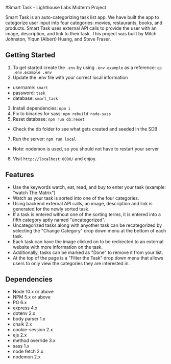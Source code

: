 #Smart Task - Lighthouse Labs Midterm Project

Smart Task is an auto-categorizing task list app. We have built the app to categorize user input into four categories: movies, restaurants, books, and products. Smart Task uses external API calls to provide the user with an image, description, and link to their task. This project was built by Mitch Johnston, Yiqun (Albert) Huang, and Steve Fraser.

## Getting Started

1. To get started create the `.env` by using `.env.example` as a reference: `cp .env.example .env`
2. Update the .env file with your correct local information

- username: `smart`
- password: `task`
- database: `smart_task`

3. Install dependencies: `npm i`
4. Fix to binaries for sass: `npm rebuild node-sass`
5. Reset database: `npm run db:reset`

- Check the db folder to see what gets created and seeded in the SDB

7. Run the server: `npm run local`

- Note: nodemon is used, so you should not have to restart your server

8. Visit `http://localhost:8080/` and enjoy.

## Features

- Use the keywords watch, eat, read, and buy to enter your task (example: "watch The Matrix")
- Watch as your task is sorted into one of the four categories.
- Using backend external API calls, an image, description and link is generated for the newly sorted task.
- If a task is entered without one of the sorting terms, it is entered into a fifth category aptly named "uncategorized".
- Uncategorized tasks along with anyother task can be recategorized by selecting the "Change Category" drop down menu at the bottom of each task.
- Each task can have the image clicked on to be redirected to an external website with more information on the task.
- Additionally, tasks can be marked as "Done" to remove it from your list.
- At the top of the page is a "Filter the Task" drop down menu that allows users to only view the categories they are interested in.

## Dependencies

- Node 10.x or above
- NPM 5.x or above
- PG 6.x
- express 4.x
- dotenv 2.x
- body parser 1.x
- chalk 2.x
- cookie-session 2.x
- ejs 2.x
- method override 3.x
- sass 1.x
- node fetch 2.x
- nodemon 2.x
